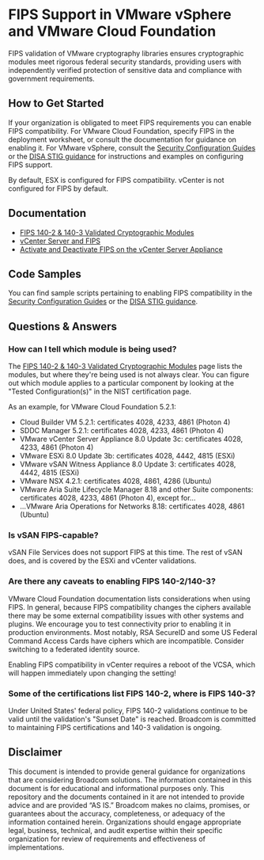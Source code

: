# FIPS Support in VMware vSphere and VMware Cloud Foundation

FIPS validation of VMware cryptography libraries ensures cryptographic modules meet rigorous federal security standards, providing users with independently verified protection of sensitive data and compliance with government requirements. 

## How to Get Started

If your organization is obligated to meet FIPS requirements you can enable FIPS compatibility. For VMware Cloud Foundation, specify FIPS in the deployment worksheet, or consult the documentation for guidance on enabling it. For VMware vSphere, consult the [Security Configuration Guides](https://github.com/vmware/vcf-security-and-compliance-guidelines/tree/main/security-configuration-hardening-guide) or the [DISA STIG guidance](https://github.com/vmware/dod-compliance-and-automation/tree/master) for instructions and examples on configuring FIPS support.

By default, ESX is configured for FIPS compatibility. vCenter is not configured for FIPS by default.

## Documentation

- [FIPS 140-2 & 140-3 Validated Cryptographic Modules](https://www.vmware.com/solutions/security/certifications/fips)
- [vCenter Server and FIPS](https://techdocs.broadcom.com/us/en/vmware-cis/vsphere/vsphere/8-0/vsphere-security-8-0/understanding-vsphere-hardening-and-compliance/vcenter-server-and-fips.html)
- [Activate and Deactivate FIPS on the vCenter Server Appliance](https://techdocs.broadcom.com/us/en/vmware-cis/vsphere/vsphere/8-0/vsphere-security-8-0/understanding-vsphere-hardening-and-compliance/vcenter-server-and-fips/enable-and-disable-fips-on-the-vcenter-server-appliance.html)

## Code Samples

You can find sample scripts pertaining to enabling FIPS compatibility in the [Security Configuration Guides](https://github.com/vmware/vcf-security-and-compliance-guidelines/tree/main/security-configuration-hardening-guide) or the [DISA STIG guidance](https://github.com/vmware/dod-compliance-and-automation/tree/master).

## Questions & Answers

### How can I tell which module is being used?

The [FIPS 140-2 & 140-3 Validated Cryptographic Modules](https://www.vmware.com/solutions/security/certifications/fips) page lists the modules, but where they're being used is not always clear. You can figure out which module applies to a particular component by looking at the "Tested Configuration(s)" in the NIST certification page.

As an example, for VMware Cloud Foundation 5.2.1:

- Cloud Builder VM 5.2.1: certificates 4028, 4233, 4861 (Photon 4)
- SDDC Manager 5.2.1: certificates 4028, 4233, 4861 (Photon 4)
- VMware vCenter Server Appliance 8.0 Update 3c: certificates 4028, 4233, 4861 (Photon 4)
- VMware ESXi 8.0 Update 3b: certificates 4028, 4442, 4815 (ESXi)
- VMware vSAN Witness Appliance 8.0 Update 3: certificates 4028, 4442, 4815 (ESXi)
- VMware NSX 4.2.1: certificates 4028, 4861, 4286 (Ubuntu)
- VMware Aria Suite Lifecycle Manager 8.18 and other Suite components: certificates 4028, 4233, 4861 (Photon 4), except for...
- ...VMware Aria Operations for Networks 8.18: certificates 4028, 4861 (Ubuntu)

### Is vSAN FIPS-capable?

vSAN File Services does not support FIPS at this time. The rest of vSAN does, and is covered by the ESXi and vCenter validations.

### Are there any caveats to enabling FIPS 140-2/140-3?

VMware Cloud Foundation documentation lists considerations when using FIPS. In general, because FIPS compatibility changes the ciphers available there may be some external compatibility issues with other systems and plugins. We encourage you to test connectivity prior to enabling it in production environments. Most notably, RSA SecureID and some US Federal Command Access Cards have ciphers which are incompatible. Consider switching to a federated identity source.

Enabling FIPS compatibility in vCenter requires a reboot of the VCSA, which will happen immediately upon changing the setting!

### Some of the certifications list FIPS 140-2, where is FIPS 140-3?

Under United States' federal policy, FIPS 140-2 validations continue to be valid until the validation's "Sunset Date" is reached. Broadcom is committed to maintaining FIPS certifications and 140-3 validation is ongoing.

## Disclaimer

This document is intended to provide general guidance for organizations that are considering Broadcom solutions. The information contained in this document is for educational and informational purposes only. This  repository and the documents contained in it are not intended to provide advice and are provided “AS IS.” Broadcom makes no claims, promises, or guarantees about the accuracy, completeness, or adequacy of the information contained herein. Organizations should engage appropriate legal, business, technical, and audit expertise within their specific organization for review of requirements and effectiveness of implementations.